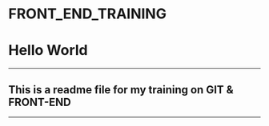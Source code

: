# FRONT_END_TRAINING

# Hello World
---
## This is a readme file for my training on GIT & FRONT-END
---
